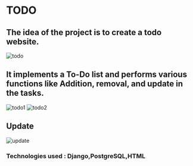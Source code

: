 # TODO
## The idea of the project is to create a todo website.
![todo](https://user-images.githubusercontent.com/113285751/194051257-f6229397-7933-4096-89c8-c28cd06ac7ef.png)
## It implements a To-Do list and performs various functions like Addition, removal, and update in the tasks.
![todo1](https://user-images.githubusercontent.com/113285751/194051271-94c9e9cc-1cbb-4891-af4c-acd9d0cea209.png)
![todo2](https://user-images.githubusercontent.com/113285751/194051281-8bf79e84-a579-4fae-bb9d-26ebad2d5996.png)
## Update
![update](https://user-images.githubusercontent.com/113285751/194051291-fdb3edcf-b740-49a2-990f-dd8fe6039c6a.png)
### Technologies used : Django,PostgreSQL,HTML
